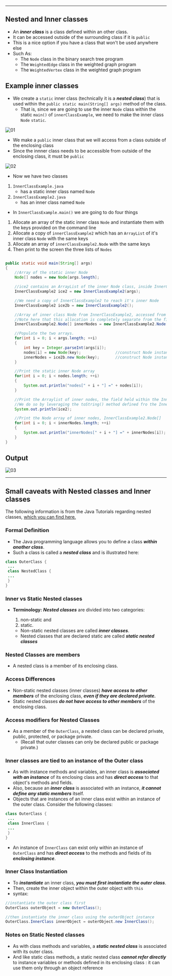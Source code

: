 --------------------------
Nested and Inner classes
--------------------------

- An ***inner class*** is a class defined within an other class.
- It can be accessed outside of the surrounding class if it is `public`
- This is a nice option if you have a class that won't be used anywhere else
- Such As:	
	- The `Node` class in the binary search tree program
	- The `WeightedEdge` class in the weighted graph program
	- The `WeightedVertex` class in the weighted graph program

## Example inner classes

- We create a `static` inner class (technically it is a ***nested class***) that is used within the `public static main(String[] args)` method of the class.
	- That is, since we are going to use the inner `Node` class within the static `main()` of `innerClassExample`, we need to make the inner class `Node` `static`.

![01](pngs/inner_classes/01.PNG)

- We make a `public` inner class that we will access from a class outside of the enclosing class
- Since the innner class needs to be accessible from outside of the enclosing class, it must be `public`

![02](pngs/inner_classes/02.PNG)

- Now we have two classes
1. `InnerClassExample.java`
	- has a static inner class named `Node`
2. `InnerClassExample2.java`
	- has an inner class named `Node`

- In `InnerClassExample.main()` we are going to do four things
1. Allocate an array of the static inner class `Node` and instantiate them with the keys provided on the command line
2. Allocate a copy of `innerClassExample2` which has an `ArrayList` of it's inner class `Node` with the same keys
3. Allocate an array of `innerClassExample2.Node` with the same keys
4. Then print to the screen the three lists of `Nodes`

```java

public static void main(String[] args)
{
	//Array of the static inner Node
	Node[] nodes = new Node[args.length];

	//ice2 contains an ArrayList of the inner Node class, inside InnerClassExample2
	InnerClassExample2 ice2 = new InnerClassExample2(args);

	//We need a copy of InnerClassExample2 to reach it's inner Node
	InnerClassExample2 ice2b = new InnerClassExample2();

	//Array of inner class Node from InnerClassExample2, accessed from outside of InnerClassExample2
	//Note here that this allocation is completely separate from the fields that reside within the InnerClassExample2 class
	InnerClassExample2.Node[] innerNodes = new InnerClassExample2.Node[args.length];

	//Populate the two arrays.
	for(int i = 0; i < args.length; ++i)
	{
		int key = Integer.parseInt(args[i]);
		nodes[i] = new Node(key);				//construct Node instance via constructor residing in InnerClassExample
		innerNodes = ice2b.new Node(key);		//construct Node instance via constructor residing in InnerClassExample2
	}

	//Print the static inner Node array
	for(int i = 0; i < nodes.length; ++i)
	{
		System.out.println("nodes[" + i + "] =" + nodes[i]);
	}

	//Print the Arraylist of inner nodes, the field held within the InnerClassExample2 class.
	//We do so by leveraging the toString() method defined fro the InnerClassExample2 class.
	System.out.println(ice2);

	//Print the Node array of inner nodes, InnerClassExample2.Node[]
	for(int i = 0; i < innerNodes.length; ++i)
	{
		System.out.println("innerNodes[" + i + "] =" + innerNodes[i]);
	}
}
```

## Output 

![03](pngs/inner_classes/03.PNG)

---------------------------------------------------
Small caveats with Nested classes and Inner classes
---------------------------------------------------

The following information is from the Java Tutorials regarding nested classes, [which you can find here.](https://docs.oracle.com/javase/tutorial/java/javaOO/nested.html)

### Formal Definition


- The Java programming language allows you to define a class ***within another class***. 
- Such a class is called a ***nested class*** and is illustrated here:

```java
class OuterClass {
 ...
 class NestedClass {
 ...
 }
}
```

### Inner vs Static Nested classes

- **Terminology:** ***Nested classes*** are divided into two categories: 
	1. non-static and 
	2. static. 

	- Non-static nested classes are called ***inner classes***. 
	- Nested classes that are declared static are called ***static nested classes***

### Nested Classes are members

- A nested class is a member of its enclosing class. 

### Access Differences

- Non-static nested classes (inner classes) ***have access to other members*** of the enclosing class, ***even if they are declared private.*** 
- Static nested classes ***do not have access to other members*** of the enclosing class. 

### Access modifiers for Nested Classes

- As a member of the `OuterClass`, a nested class can be declared private, public, protected, or package private. 
	- (Recall that outer classes can only be declared public or package private.)

### Inner classes are tied to an instance of the Outer class

- As with instance methods and variables, an inner class is ***associated with an instance*** of its enclosing class and has ***direct access*** to that object's methods and fields. 
- Also, because an ***inner class*** is associated with an instance, ***it cannot define any static members*** itself.
- Objects that are instances of an inner class exist within an instance of the outer class. Consider the following classes:

``` java
class OuterClass {
 ...
 class InnerClass {
 ...
 }
}
```
- An instance of `InnerClass` can exist only within an instance of `OuterClass` and has ***direct access*** to the methods and fields of its ***enclosing instance***.

### Inner Class Instantiation

- To ***instantiate*** an inner class, ***you must first instantiate the outer class***. 
- Then, create the inner object within the outer object with `this`
- syntax:

```java
//instantiate the outer class first
OuterClass outerObject = new OuterClass();	

//then instantiate the inner class using the outerObject instance
OuterClass.InnerClass innerObject = outerObject.new InnerClass();	
```

### Notes on Static Nested classes

- As with class methods and variables, a ***static nested class*** is associated with its outer class. 
- And like static class methods, a static nested class ***cannot refer directly*** to instance variables or
methods defined in its enclosing class : it can use them only through an object reference
